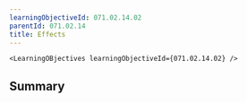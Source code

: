```yaml
---
learningObjectiveId: 071.02.14.02
parentId: 071.02.14
title: Effects
---
```


```tsx eval
<LearningOBjectives learningObjectiveId={071.02.14.02} />
```

## Summary
